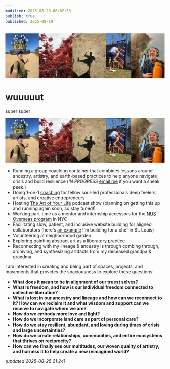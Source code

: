 ```yaml
---
modified: 2025-08-28 00:02:53
publish: true
published: 2025-08-19
---
```

![](attachments/myart%20stiching%20(2)%203.png)

# wuuuuut

super super

![](attachments/myart%20stiching%20(2)%202.png)
- Running a group coaching container that combines lessons around ancestry, artistry, and earth-based practices to help anyone navigate crisis and build resilience  (*IN PROGRESS* [email me](mailto:andrew@codelesscoach.com) if you want a sneak peek.)
- Doing 1-on-1 [coaching](coaching.md) for fellow soul-led professionals deep feelers, artists, and creative entrepreneurs
- Hosting [The Art of Your Life](https://theartofyourlife.transistor.fm/) podcast show (planning on getting this up and running again soon, so stay tuned!)
- Working part-time as a mentor and internship accessors for the [NUS Overseas program](https://enterprise.nus.edu.sg/education-programmes/nus-overseas-colleges/) in NYC
- Facilitating slow, patient, and inclusive website building for aligned collaborators (here's [an example](https://www.mainlanderstl.com/) I'm building for a chef in St. Louis)
- Volunteering at neighborhood garden 
- Exploring painting abstract art as a liberatory practice
- Reconnecting with my lineage & ancestry is through combing through, archiving, and synthesizing artifacts from my deceased grandpa & grandma
  
I am interested in creating and being part of spaces, projects, and movements that provides the spaciousness to explore these questions:
- **What does it mean to be in alignment of our truest selves?**
- **What is freedom, and how is our individual freedom connected to collective liberation?**
- **What is lost in our ancestry and lineage and how can we reconnect to it? How can we reclaim it and what wisdom and support can we receive to navigate where we are?**
- **How do we embody more love and light?**
- **How do we incorporate land care as part of personal care?**
- **How do we stay resilient, abundant, and loving during times of crisis and large uncertainties?**
- **How do we create relationships, communities, and entire ecosystems that thrives on reciprocity?**
- **How can we finally see our multitudes, our woven quality of artistry, and harness it to help create a new reimagined world?**

*(updated 2025-08-25 21:24)*